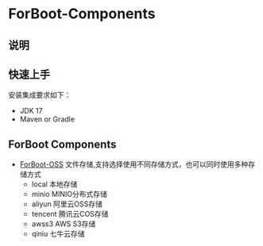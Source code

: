 # ForBoot-Components
## 说明

## 快速上手
安装集成要求如下：
- JDK 17
- Maven or Gradle

## ForBoot Components
-  [ForBoot-OSS](https://github.com/focre-projects/forboot-components/tree/main/forboot-oss) 文件存储,支持选择使用不同存储方式，也可以同时使用多种存储方式
    - local 本地存储
    - minio MINIO分布式存储
    - aliyun 阿里云OSS存储
    - tencent 腾讯云COS存储
    - awss3 AWS S3存储
    - qiniu 七牛云存储